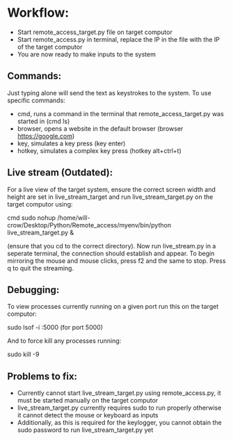 # Workflow:

- Start remote_access_target.py file on target computor
- Start remote_access.py in terminal, replace the IP in the file with the IP of the target computor
- You are now ready to make inputs to the system

## Commands:

Just typing alone will send the text as keystrokes to the system. To use specific commands:

- cmd, runs a command in the terminal that remote_access_target.py was started in (cmd ls)
- browser, opens a website in the default browser (browser https://google.com)
- key, simulates a key press (key enter)
- hotkey, simulates a complex key press (hotkey alt+ctrl+t)

## Live stream (Outdated):

For a live view of the target system, ensure the correct screen width and height are set in live_stream_target and run live_stream_target.py on the target computor using: 

cmd sudo nohup /home/will-crow/Desktop/Python/Remote_access/myenv/bin/python live_stream_target.py &

(ensure that you cd to the correct directory). Now run live_stream.py in a seperate terminal, the connection should establish and appear. To begin mirroring the mouse and mouse clicks, press f2 and the same to stop. Press q to quit the streaming.


## Debugging:

To view processes currently running on a given port run this on the target computor:

sudo lsof -i :5000 (for port 5000)

And to force kill any processes running:

sudo kill -9 <PID> 


## Problems to fix:

- Currently cannot start live_stream_target.py using remote_access.py, it must be started manually on the target computor 
- live_stream_target.py currently requires sudo to run properly otherwise it cannot detect the mouse or keyboard as inputs 
- Additionally, as this is required for the keylogger, you cannot obtain the sudo password to run live_stream_target.py yet

